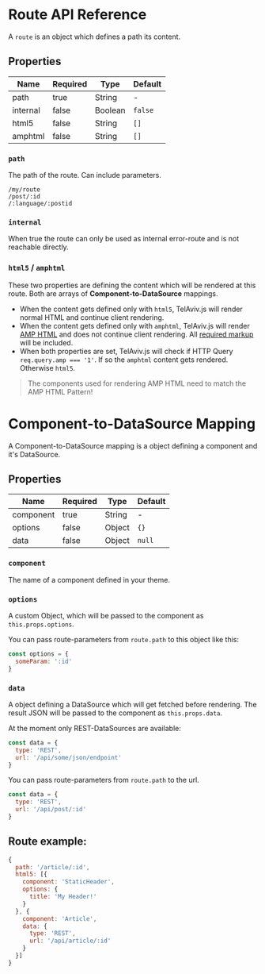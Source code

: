 # Route API Reference
A `route` is an object which defines a path its content.

## Properties

Name     | Required | Type    | Default
-------- | -------- | ------- | -------
path     | true     | String  | -
internal | false    | Boolean | `false`
html5    | false    | String  | `[]`
amphtml  | false    | String  | `[]`

### `path`
The path of the route. Can include parameters.

```
/my/route
/post/:id
/:language/:postid
```

### `internal`
When true the route can only be used as internal error-route and is not reachable directly.

### `html5` / `amphtml`
These two properties are defining the content which will be rendered at this route. Both are arrays of **Component-to-DataSource** mappings.
- When the content gets defined only with `html5`, TelAviv.js will render normal HTML and continue client rendering.
- When the content gets defined only with `amphtml`, TelAviv.js will render [AMP HTML](https://github.com/ampproject/amphtml) and does not continue client rendering. All [required markup](https://www.ampproject.org/docs/reference/spec.html) will be included.
- When both properties are set, TelAviv.js will check if HTTP Query `req.query.amp === '1'`. If so the `amphtml` content gets rendered. Otherwise `html5`.

> The components used for rendering AMP HTML need to match the AMP HTML Pattern!

# Component-to-DataSource Mapping
A Component-to-DataSource mapping is a object defining a component and it's DataSource.

## Properties

Name      | Required | Type   | Default
--------- | -------- | ------ | -------
component | true     | String | -
options   | false    | Object | `{}`
data      | false    | Object | `null`

### `component`
The name of a component defined in your theme.

### `options`
A custom Object, which will be passed to the component as `this.props.options`.

You can pass route-parameters from `route.path` to this object like this:

```js
const options = {
  someParam: ':id'
}
```

### `data`
A object defining a DataSource which will get fetched before rendering. The result JSON will be passed to the component as `this.props.data`.

At the moment only REST-DataSources are available:

```js
const data = {
  type: 'REST',
  url: '/api/some/json/endpoint'
}
```

You can pass route-parameters from `route.path` to the url.

```js
const data = {
  type: 'REST',
  url: '/api/post/:id'
}
```

## Route example:

```js
{
  path: '/article/:id',
  html5: [{
    component: 'StaticHeader',
    options: {
      title: 'My Header!'
    }
  }, {
    component: 'Article',
    data: {
      type: 'REST',
      url: '/api/article/:id'
    }
  }]
}
```
